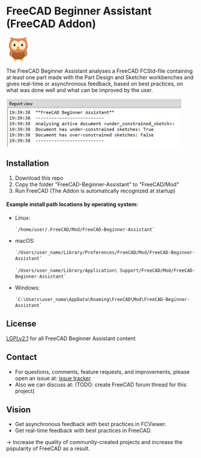 # FreeCAD Beginner Assistant (FreeCAD Addon)

![FreeCAD Beginner Assistant Owl Icon](icons/owl-2.png)


The FreeCAD Beginner Assistant analyses a FreeCAD FCStd-file containing at least one part made with the Part Design and Sketcher workbenches and gives real-time or asynchronous feedback, based on best practices, on what was done well and what can be improved by the user.

![FreeCAD Beginner Assistant in the Report View](Screenshots/report-view-freecad-beginner-assistant.jpg)


## Installation
1. Download this repo
2. Copy the folder "FreeCAD-Beginner-Assistant" to "FreeCAD/Mod"
3. Run FreeCAD (The Addon is automatically recognized at startup)

#### Example install path locations by operating system:

* Linux:

      `/home/user/.FreeCAD/Mod/FreeCAD-Beginner-Assistant`


* macOS:

      `/Users/user_name/Library/Preferences/FreeCAD/Mod/FreeCAD-Beginner-Assistant`

      `/Users/user_name/Library/Application\ Support/FreeCAD/Mod/FreeCAD-Beginner-Assistant`


* Windows:

      `C:\Users\user_name\AppData\Roaming\FreeCAD\Mod\FreeCAD-Beginner-Assistant`



## License
[LGPLv2.1](https://github.com/alekssadowski95/FreeCAD-Beginner-Assistant/blob/main/LICENSE) for all FreeCAD Beginner Assistant content

## Contact
* For questions, comments, feature requests, and improvements, please open an issue at: [issue tracker](https://github.com/alekssadowski95/FreeCAD-Beginner-Assistant/issues)
* Also we can discuss at: (TODO: create FreeCAD forum thread for this project)

## Vision
- Get asynchronous feedback with best practices in FCViewer.
- Get real-time feedback with best practices in FreeCAD.

-> Increase the quality of community-created projects and increase the popularity of FreeCAD as a result.
